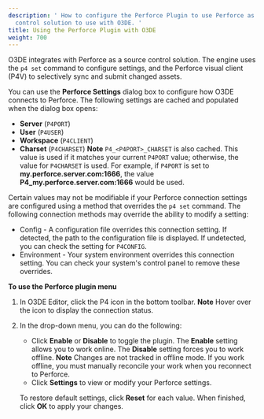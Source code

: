 ```yaml
---
description: ' How to configure the Perforce Plugin to use Perforce as the source
  control solution to use with O3DE. '
title: Using the Perforce Plugin with O3DE
weight: 700
---
```


O3DE integrates with Perforce as a source control solution\. The engine uses the `p4 set` command to configure settings, and the Perforce visual client \(P4V\) to selectively sync and submit changed assets\.

You can use the **Perforce Settings** dialog box to configure how O3DE connects to Perforce\. The following settings are cached and populated when the dialog box opens:
+ **Server** \(`P4PORT`\)
+ **User** \(`P4USER`\)
+ **Workspace** \(`P4CLIENT`\)
+ **Charset** \(`P4CHARSET`\)
**Note**
`P4_<P4PORT>_CHARSET` is also cached\. This value is used if it matches your current `P4PORT` value; otherwise, the value for `P4CHARSET` is used\. For example, if `P4PORT` is set to **my\.perforce\.server\.com:1666**, the value **P4\_my\.perforce\.server\.com:1666** would be used\.

Certain values may not be modifiable if your Perforce connection settings are configured using a method that overrides the `p4 set` command\. The following connection methods may override the ability to modify a setting:
+ Config - A configuration file overrides this connection setting\. If detected, the path to the configuration file is displayed\. If undetected, you can check the setting for `P4CONFIG`\.
+ Environment - Your system environment overrides this connection setting\. You can check your system's control panel to remove these overrides\.

**To use the Perforce plugin menu**

1. In O3DE Editor, click the P4 icon in the bottom toolbar\.
**Note**
Hover over the icon to display the connection status\.

1. In the drop\-down menu, you can do the following:
   + Click **Enable** or **Disable** to toggle the plugin\. The **Enable** setting allows you to work online\. The **Disable** setting forces you to work offline\.
**Note**
Changes are not tracked in offline mode\. If you work offline, you must manually reconcile your work when you reconnect to Perforce\.
   + Click **Settings** to view or modify your Perforce settings\.

   To restore default settings, click **Reset** for each value\. When finished, click **OK** to apply your changes\.